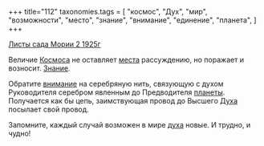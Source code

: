 +++
title="112"
taxonomies.tags = [
 "космос",
 "Дух",
 "мир",
 "возможности",
 "место",
 "знание",
 "внимание",
 "единение",
 "планета",
]
+++

[Листы сада Мории 2 1925г](/agni/1925)

Величие [Космоса](/tags/космос) не оставляет [места](/tags/место) рассуждению, но поражает и возносит. [Знание](/tags/Дух).   

Обратите [внимание](/tags/внимание) на серебряную нить, связующую с духом Руководителя серебром явленным до Предводителя [планеты](/tags/планета). Получается как бы цепь, заимствующая провод до Высшего [Духа](/tags/Дух) посылает свой провод.   

Запомните, каждый случай возможен в мире [духа](/tags/возможности) новые. И трудно, и чудно!   

